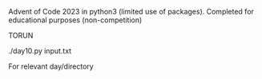 Advent of Code 2023 in python3 (limited use of packages).
Completed for educational purposes (non-competition)

TORUN

./day10.py input.txt

For relevant day/directory


